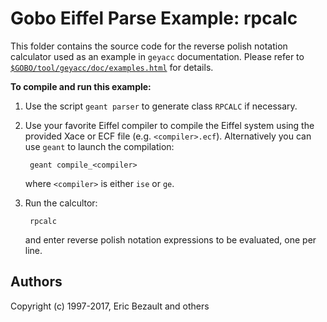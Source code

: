 # Gobo Eiffel Parse Example: rpcalc

This folder contains the source code for the reverse polish notation
calculator used as an example in `geyacc` documentation.
Please refer to
[`$GOBO/tool/geyacc/doc/examples.html`](http://www.gobosoft.com/eiffel/gobo/geyacc/examples.html)
for details.

**To compile and run this example:**

1. Use the script `geant parser` to generate class `RPCALC` if necessary.

2. Use your favorite Eiffel compiler to compile the Eiffel system using
   the provided Xace or ECF file (e.g. `<compiler>.ecf`). Alternatively
   you can use `geant` to launch the compilation:
   
        geant compile_<compiler>
       
    where `<compiler>` is either `ise` or `ge`.

3. Run the calcultor:

        rpcalc

   and enter reverse polish notation expressions to be evaluated, one
   per line.

## Authors

Copyright (c) 1997-2017, Eric Bezault and others
